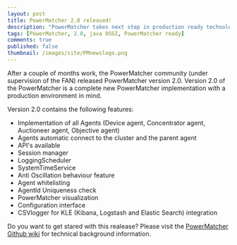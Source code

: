 ```yaml
---
layout: post
title: PowerMatcher 2.0 released!
description: "PowerMatcher takes next step in production ready technology"
tags: [PowerMatcher, 2.0, java OSGI, PowerMatcher ready]
comments: true
published: false
thumbnail: /images/site/PMnewslogo.png
---
```


After a couple of months work, the PowerMatcher community (under supervision of the FAN) released PowerMatcher version 2.0.
Version 2.0 of the PowerMatcher is a complete new PowerMatcher implementation with a production environment in mind. 

Version 2.0 contains the following features:
* Implementation of all Agents (Device agent, Concentrator agent, Auctioneer agent, Objective agent)
* Agents automatic connect to the cluster and the parent agent
* API's available
* Session manager
* LoggingScheduler
* SystemTimeService
* Anti Oscillation behaviour feature
* Agent whitelisting
* AgentId Uniqueness check
* PowerMatcher visualization
* Configuration interface
* CSVlogger for KLE (Kibana, Logstash and Elastic Search) integration

Do you want to get stared with this realease? Please visit the [PowerMatcher Github wiki](https://github.com/flexiblepower/powermatcher/wiki) for technical background information.
